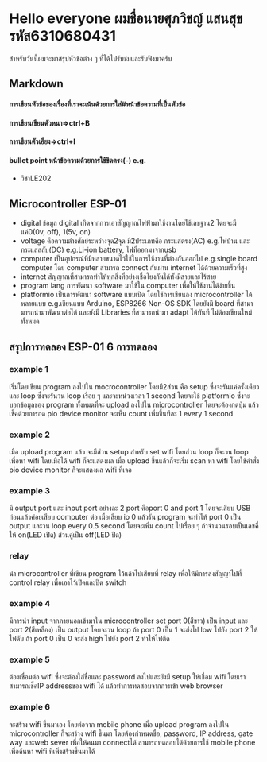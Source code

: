 # Hello everyone ผมชื่อนายศุภวิชญ์ แสนสุข รหัส6310680431
สำหรับวันนี้ผมจะมาสรุปหัวข้อต่าง ๆ ที่ได้ไปรับชมและรับฟังมาครับ

## Markdown
#### การเขียนหัวข้อของเรื่องที่เราจะเน้นด้วยการใส่#หน้าข้อความที่เป็นหัวข้อ 
#### การเขียนเขียนตัวหนา=>ctrl+B 
#### การเขียนตัวเอียง=>ctrl+I
#### bullet point หน้าข้อความด้วยการใช้ขีดตรง(-) e.g.
- วิชาLE202

## Microcontroller ESP-01
- digital ข้อมูล digital เกิดจากการเอาสัญญาณไฟฟ้ามาใช้งานโดยใช้เลขฐาน2 โดยจะมีแค่0(0v, off), 1(5v, on) 
- voltage คือความต่างศักย์ระหว่างจุด2จุด มี2ประเภทคือ กระแสตรง(AC) e.g.ไฟบ้าน และ กระแสสลับ(DC) e.g.Li-ion battery, ไฟที่ออกมาจากusb
- computer เป็นอุปกรณ์ที่มีหลายขนาดไว้ใช้ในการใช้งานที่ต่างกันออกไป e.g.single board computer โดย computer สามารถ connect กันผ่าน internet ได้ด้วยความเร็วที่สูง
- internet สัญญาณที่สามารถทำให้ทุกสิ่งที่อย่างเชื่อโยงกันได้ทั้งมีสายและไร้สาย
- program lang การพัฒนา software มาใช้ใน computer เพื่อให้ใช้งานได้ง่ายขึ้น
- platformio เป็นการพัฒนา software แบบเปิด โดยใช้การเขียนลง microcontroller ได้หลายแบบ e.g.เขียนแบบ Arduino, ESP8266 Non-OS SDK โดยยังมี board ที่สามามารถนำมาพัฒนาต่อได้ และยังมี Libraries ที่สามารถนำมา adapt ได้ทันที ไม่ต้องเขียนใหม่ทั้งหมด

## สรุปการทดลอง ESP-01 6 การทดลอง
### example 1  
เริ่มโดยเขียน program ลงไปใน mocrocontroller โดยมี2ส่วน คือ setup ซึ่งจะรันแค่ครั้งเดียว และ loop ซึ่งจะรันวน loop เรื่อย ๆ และจะหน่วงเวลา 1 second โดยจะใช้ platformio ซึ่งจะบอกข้อมูลของ program ทั้งหมดที่จะ upload ลงไปใน microcontroller โดยจะต้องกดปุ่ม แล้วเช็คด้วยการกด pio device monitor จะเห็น count เพิ่มขึ้นทีละ 1 every 1 second
### example 2
เมื่อ upload program แล้ว จะมีส่วน setup สำหรับ set wifi โดยส่วน loop ก็จะวน loop เพื่อหา wifi โดยเมื่อได้ wifi ก็จะแสดงผล เมื่อ upload ขึ้นแล้วก็จะเริ่ม scan หา wifi โดยใช้คำสั่ง pio device monitor ก็จะแสดงผล wifi ที่เจอ
### example 3
มี output port และ input port อย่างละ 2 port คือport 0 and port 1 โดยจะเสียบ USB ก่อนแล้วค่อยเสียบ computer ต่อ เมื่อเสียบ io 0 แล้วรัน program จะทำให้ port 0 เป็น output และวน loop every 0.5 second โดยจะเพิ่ม count ไปเรื่อย ๆ ถ้าจำนวนรอบเป็นเลขคี่ให้ on(LED เปิด) ส่วนคู่เป็น off(LED ปิด)
### relay
นำ microcontroller ที่เขียน program ไว้แล้วไปเสียบที่ relay เพื่อให้มีการส่งสัญญาไปที่ control relay เพื่อเอาไว้เปิดและปิด switch
### example 4
มีการนำ input จากภายนอกเข้ามาใน microcontroller set port 0(สีขาว) เป็น input และ port 2(สีเหลือง) เป็น output โดยจะวน loop ถ้า port 0 เป็น 1 จะส่งไป low ไปยัง port 2 ให้ไฟดับ ถ้า port 0 เป็น 0 จะส่ง high ไปยัง port 2 ทำให้ไฟติด
### example 5
ต้องเชื่อมต่อ wifi ซึ่งจะต้องใส่ชื่อและ password ลงไปและยังมี setup ให้เชื่อม wifi โดยเราสามารถเช็คIP addressของ wifi ได้ แล้วทำการทดสอบจากการเข้า web browser
### example 6
จะสร้าง wifi ขึ้นมาเอง โดยต่อจาก mobile phone เมื่อ upload program ลงไปใน microcontroller ก็จะสร้าง wifi ขึ้นมา โดยต้องกำหนดชื่อ, password, IP address, gate way และweb sever เพื่อให้คนมา connectได้  สามารถทดสอบได้ด้วยการใช้ mobile phone เพื่อค้นหา wifi ที่เพิ่งสร้างขึ้นมาได้ 
